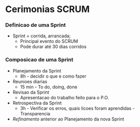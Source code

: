 # Cerimonias SCRUM

### Definicao de uma Sprint

- Sprint = corrida, arrancada;
  - Principal evento do SCRUM
  - Pode durar até 30 dias corridos

### Composicao de uma Sprint

- Planejamento da Sprint 
  - 8h - decidir o que e como fazer
- Reunioes diarias
  - 15 min - To do, doing, done
- Revisao da Sprint
  - Apresentacao do trabalho feito para o P.O.
- Retrospectiva da Sprint
  - 3h - Verificar os erros, quais licoes foram aprendidas - Transparencia
- _Refinamento_ anterior ao Planejamento da nova Sprint

